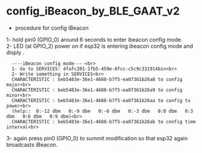 # config_iBeacon_by_BLE_GAAT_v2

- procedure for config iBeacon<br>


1- hold pin0 (GPIO_0) around 6 seconds to enter ibeacon config mode.<br>
2- LED (at GPIO_2) power on if esp32 is entering ibeacon config mode and disply .<br>

      ----iBeacon config mode----<br>
      1- Go to SERVICES: 4fafc201-1fb5-459e-8fcc-c5c9c331914bin<br>
      2- Write something in SERVICES<br>
      CHARACTERISTIC : beb5483e-36e1-4688-b7f5-ea07361b26a8 to config major<br>
      CHARACTERISTIC : beb5483e-36e1-4688-b7f5-ea07361b26a9 to config minor<br>
      CHARACTERISTIC : beb5483e-36e1-4688-b7f5-ea07361b26aa to config tx power<br>
      (help::  0:-12 dbm   0:-9 dbm   0:-6 dbm   0:-3 dbm   0:0 dbm   0:3 dbm   0:6 dbm   0:9 dbm)<br>
      CHARACTERISTIC : beb5483e-36e1-4688-b7f5-ea07361b26ab to config time interval<br>

3- again press pin0 (GPIO_0) to summit modification so that esp32 again broadcasts iBeacon.<br>



